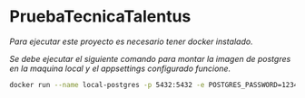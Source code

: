 # PruebaTecnicaTalentus

_Para ejecutar este proyecto es necesario tener docker instalado._

_Se debe ejecutar el siguiente comando para montar la imagen de postgres en la maquina local y el appsettings configurado funcione._

```sh
docker run --name local-postgres -p 5432:5432 -e POSTGRES_PASSWORD=12345678 postgres:alpine
```
